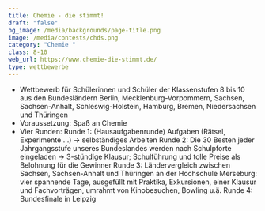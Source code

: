 ```yaml
---
title: Chemie - die stimmt!
draft: "false"
bg_image: /media/backgrounds/page-title.png
image: /media/contests/chds.png
category: "Chemie "
class: 8-10
web_url: https://www.chemie-die-stimmt.de/
type: wettbewerbe
---
```

* Wettbewerb für Schülerinnen und Schüler der Klassenstufen 8 bis 10 aus den
  Bundesländern Berlin, Mecklenburg-Vorpommern, Sachsen, Sachsen-Anhalt,
  Schleswig-Holstein, Hamburg, Bremen, Niedersachsen und Thüringen
* Voraussetzung: Spaß an Chemie
* Vier Runden:
  Runde 1: (Hausaufgabenrunde) Aufgaben (Rätsel, Experimente …) → selbständiges
   Arbeiten
  Runde 2: Die 30 Besten jeder Jahrgangsstufe unseres Bundeslandes werden nach
   Schulpforte eingeladen → 3-stündige Klausur; Schulführung und tolle Preise als
   Belohnung für die Gewinner
  Runde 3: Ländervergleich zwischen Sachsen, Sachsen-Anhalt und Thüringen an der
   Hochschule Merseburg: vier spannende Tage, ausgefüllt mit Praktika,
   Exkursionen, einer Klausur und Fachvorträgen, umrahmt von Kinobesuchen,
   Bowling u.ä.
  Runde 4: Bundesfinale in Leipzig